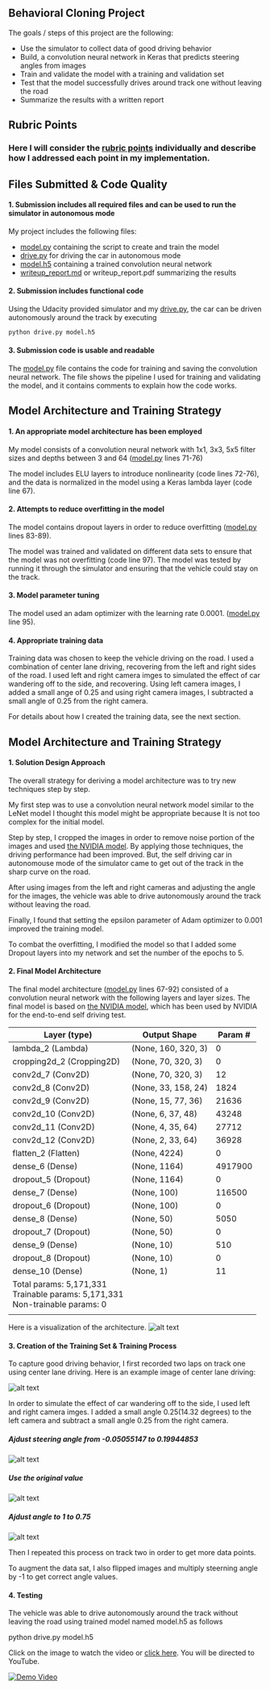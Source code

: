 ## Behavioral Cloning Project

The goals / steps of this project are the following:
* Use the simulator to collect data of good driving behavior
* Build, a convolution neural network in Keras that predicts steering angles from images
* Train and validate the model with a training and validation set
* Test that the model successfully drives around track one without leaving the road
* Summarize the results with a written report


[//]: # (Image References)

[nvidia_model]: ./examples/nvidia.png "NVIDIA Model"
[center_1]: ./examples/center_1.jpg "Center 1 Image"
[center_2]: ./examples/center_2.jpg "Center 2 Image"
[left_2]: ./examples/left_2.jpg "Left 2 Image"
[right_2]: ./examples/right_2.jpg "Right 2 Image"
[image6]: ./examples/placeholder_small.png "Normal Image"
[image7]: ./examples/placeholder_small.png "Flipped Image"

## Rubric Points
### Here I will consider the [rubric points](https://review.udacity.com/#!/rubrics/432/view) individually and describe how I addressed each point in my implementation.  

## Files Submitted & Code Quality

#### 1. Submission includes all required files and can be used to run the simulator in autonomous mode

My project includes the following files:
* [model.py](./model.py) containing the script to create and train the model
* [drive.py](./drive.py) for driving the car in autonomous mode
* [model.h5](./model.h5) containing a trained convolution neural network 
* [writeup_report.md](./writeup_report.md) or writeup_report.pdf summarizing the results

#### 2. Submission includes functional code
Using the Udacity provided simulator and my [drive.py](./drive.py), the car can be driven autonomously around the track by executing 
```sh
python drive.py model.h5
```

#### 3. Submission code is usable and readable

The [model.py](./model.py) file contains the code for training and saving the convolution neural network. The file shows the pipeline I used for training and validating the model, and it contains comments to explain how the code works.

## Model Architecture and Training Strategy

#### 1. An appropriate model architecture has been employed

My model consists of a convolution neural network with 1x1, 3x3, 5x5 filter sizes and depths between 3 and 64 ([model.py](./model.py) lines 71-76) 

The model includes ELU layers to introduce nonlinearity (code lines 72-76), and the data is normalized in the model using a Keras lambda layer (code line 67). 

#### 2. Attempts to reduce overfitting in the model

The model contains dropout layers in order to reduce overfitting ([model.py](./model.py) lines 83-89). 

The model was trained and validated on different data sets to ensure that the model was not overfitting (code line 97). The model was tested by running it through the simulator and ensuring that the vehicle could stay on the track.

#### 3. Model parameter tuning

The model used an adam optimizer with the learning rate 0.0001. ([model.py](./model.py) line 95).

#### 4. Appropriate training data

Training data was chosen to keep the vehicle driving on the road. I used a combination of center lane driving, recovering from the left and right sides of the road. I used left and right camera imges to simulated the effect of car wandering off to the side, and recovering. Using left camera images, I added a small ange of 0.25 and using right camera images, I subtracted a small angle of 0.25 from the right camera.

For details about how I created the training data, see the next section. 

## Model Architecture and Training Strategy

#### 1. Solution Design Approach

The overall strategy for deriving a model architecture was to try new techniques step by step. 

My first step was to use a convolution neural network model similar to the LeNet model I thought this model might be appropriate because It is not too complex for the initial model.

Step by step, I cropped the images in order to remove noise portion of the images and used [the NVIDIA model](http://images.nvidia.com/content/tegra/automotive/images/2016/solutions/pdf/end-to-end-dl-using-px.pdf). By applying those techniques, the driving performance had been improved. But, the self driving car in autonomouse mode of the simulator came to get out of the track in the sharp curve on the road.

After using images from the left and right cameras and adjusting the angle for the images, the vehicle was able to drive autonomously around the track without leaving the road. 

Finally, I found that setting the epsilon parameter of Adam optimizer to 0.001 improved the training model.

To combat the overfitting, I modified the model so that I added some Dropout layers into my network and set the number of the epochs to 5.

#### 2. Final Model Architecture

The final model architecture ([model.py](./model.py) lines 67-92) consisted of a convolution neural network with the following layers and layer sizes. The final model is based on [the NVIDIA model](http://images.nvidia.com/content/tegra/automotive/images/2016/solutions/pdf/end-to-end-dl-using-px.pdf), which has been used by NVIDIA for the end-to-end self driving test.


|Layer (type)    |             Output Shape   |      Param #   |
|-|-|-|
|lambda_2 (Lambda)       |     (None, 160, 320, 3)   |    0       |  
|cropping2d_2 (Cropping2D)   | (None, 70, 320, 3)  |      0   |      
|conv2d_7 (Conv2D)   |         (None, 70, 320, 3)   |     12     |   
|conv2d_8 (Conv2D)      |      (None, 33, 158, 24)   |    1824    |  
|conv2d_9 (Conv2D)      |      (None, 15, 77, 36)  |      21636   |  
|conv2d_10 (Conv2D)     |      (None, 6, 37, 48)   |      43248   |  
|conv2d_11 (Conv2D)      |     (None, 4, 35, 64)   |      27712   |  
|conv2d_12 (Conv2D)      |     (None, 2, 33, 64)   |      36928   |  
|flatten_2 (Flatten)     |     (None, 4224)        |      0       |  
|dense_6 (Dense)         |     (None, 1164)        |      4917900 |  
|dropout_5 (Dropout)     |     (None, 1164)        |      0       |  
|dense_7 (Dense)         |     (None, 100)         |      116500  |  
|dropout_6 (Dropout)     |     (None, 100)         |     0        | 
|dense_8 (Dense)         |     (None, 50)          |      5050    |  
|dropout_7 (Dropout)     |     (None, 50)          |      0       |  
|dense_9 (Dense)         |     (None, 10)          |      510     |  
|dropout_8 (Dropout)     |     (None, 10)          |      0       |  
|dense_10 (Dense)        |     (None, 1)           |      11      |  
|Total params: 5,171,331 <br>Trainable params: 5,171,331<br> Non-trainable params: 0|
||


Here is a visualization of the architecture.
![alt text][nvidia_model]

#### 3. Creation of the Training Set & Training Process

To capture good driving behavior, I first recorded two laps on track one using center lane driving. Here is an example image of center lane driving:

![alt text][center_1]

In order to simulate the effect of car wandering off to the side, I used left and right camera imges. I added a small angle 0.25(14.32 degrees) to the left camera and subtract a small angle 0.25 from the right camera.

##### Ajdust steering angle from -0.05055147 to 0.19944853<br>
![alt text][left_2]
<br>
##### Use the original value
![alt text][center_2]
<br>
##### Ajdust angle to 1 to 0.75 <br>
![alt text][right_2]

Then I repeated this process on track two in order to get more data points.

To augment the data sat, I also flipped images and multiply steerning angle by -1 to get correct angle values. 

#### 4. Testing
The vehicle was able to drive autonomously around the track without leaving the road using trained model named model.h5 as follows

python drive.py model.h5

Click on the image to watch the video or [click here](https://youtu.be/B81hCfodRMA). You will be directed to YouTube.

[![Demo Video](https://img.youtube.com/vi/B81hCfodRMA/0.jpg)](https://youtu.be/B81hCfodRMA)
